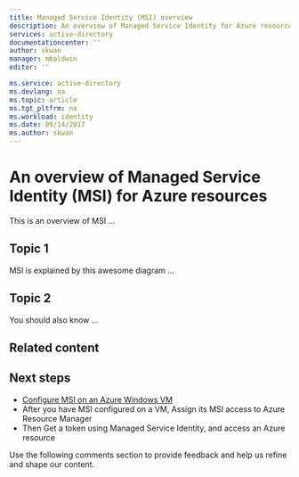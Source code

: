 ```yaml
---
title: Managed Service Identity (MSI) overview
description: An overview of Managed Service Identity for Azure resources.
services: active-directory
documentationcenter: ''
author: skwan
manager: mbaldwin
editor: ''

ms.service: active-directory
ms.devlang: na
ms.topic: article
ms.tgt_pltfrm: na
ms.workload: identity
ms.date: 09/14/2017
ms.author: skwan
---
```


#  An overview of Managed Service Identity (MSI) for Azure resources

This is an overview of MSI ...

## Topic 1

MSI is explained by this awesome diagram ...

## Topic 2

You should also know ...

## Related content

## Next steps

- [Configure MSI on an Azure Windows VM](active-directory-msi-qs-configure-portal-windows-vm.md)
- After you have MSI configured on a VM, Assign its MSI access to Azure Resource Manager
- Then Get a token using Managed Service Identity, and access an Azure resource

Use the following comments section to provide feedback and help us refine and shape our content.
















